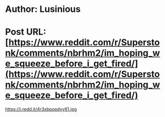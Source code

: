 # Author: Lusinious
# Post URL: [https://www.reddit.com/r/Superstonk/comments/nbrhm2/im_hoping_we_squeeze_before_i_get_fired/](https://www.reddit.com/r/Superstonk/comments/nbrhm2/im_hoping_we_squeeze_before_i_get_fired/)


https://i.redd.it/4r3xbpopdyy61.jpg